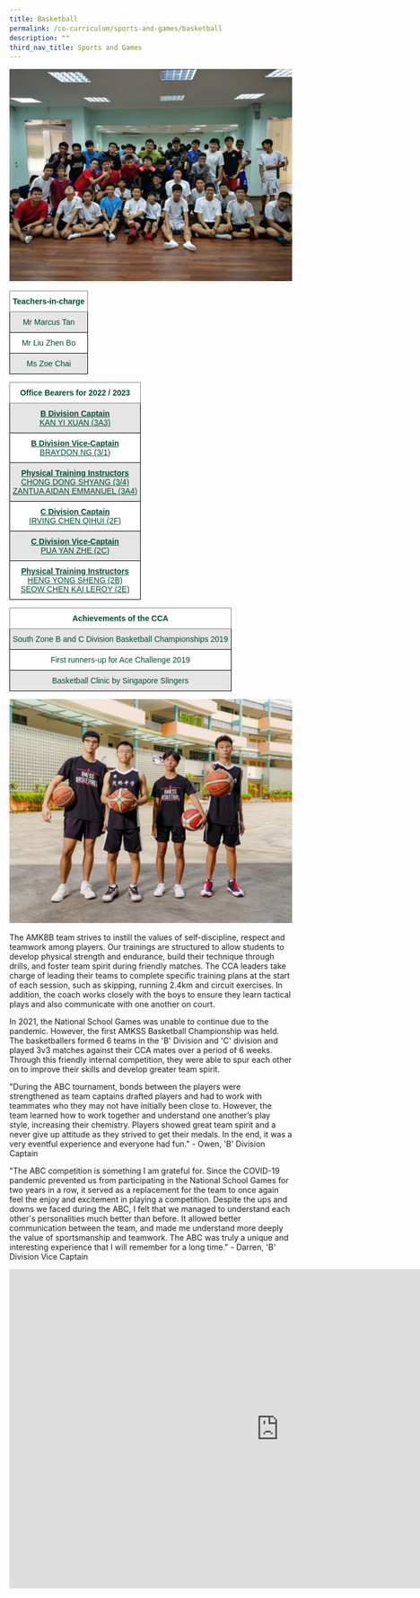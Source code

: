 ```yaml
---
title: Basketball
permalink: /co-curriculum/sports-and-games/basketball
description: ""
third_nav_title: Sports and Games
---
```

![](/images/ava.jpg)

<style type="text/css">
.tg  {border-collapse:collapse;border-spacing:0;}
.tg td{border-color:black;border-style:solid;border-width:1px;font-family:Arial, sans-serif;font-size:14px;
  overflow:hidden;padding:10px 5px;word-break:normal;}
.tg th{border-color:black;border-style:solid;border-width:1px;font-family:Arial, sans-serif;font-size:14px;
  font-weight:normal;overflow:hidden;padding:10px 5px;word-break:normal;}
.tg .tg-mwif{background-color:#FFF;border-color:inherit;color:#004D2E;font-weight:bold;text-align:center;vertical-align:top}
.tg .tg-bapb{background-color:#E5E5E5;color:#004D2E;text-align:center;vertical-align:middle}
.tg .tg-wpup{background-color:#FFF;color:#004D2E;text-align:center;vertical-align:middle}
</style>
<table class="tg">
<thead>
  <tr>
    <th class="tg-mwif">Teachers-in-charge<br></th>
  </tr>
</thead>
<tbody>
  <tr>
    <td class="tg-bapb">Mr Marcus Tan<br></td>
  </tr>
  <tr>
    <td class="tg-wpup">Mr Liu Zhen Bo<br></td>
  </tr>
  <tr>
    <td class="tg-bapb">Ms Zoe Chai</td>
  </tr>
</tbody>
</table>

<style type="text/css">
.tg  {border-collapse:collapse;border-spacing:0;}
.tg td{border-color:black;border-style:solid;border-width:1px;font-family:Arial, sans-serif;font-size:14px;
  overflow:hidden;padding:10px 5px;word-break:normal;}
.tg th{border-color:black;border-style:solid;border-width:1px;font-family:Arial, sans-serif;font-size:14px;
  font-weight:normal;overflow:hidden;padding:10px 5px;word-break:normal;}
.tg .tg-mwif{background-color:#FFF;border-color:inherit;color:#004D2E;font-weight:bold;text-align:center;vertical-align:top}
.tg .tg-ywyw{background-color:#E5E5E5;color:#004D2E;font-weight:bold;text-align:center;text-decoration:underline;vertical-align:top}
.tg .tg-frvs{background-color:#FFF;color:#004D2E;font-weight:bold;text-align:center;text-decoration:underline;vertical-align:top}
</style>
<table class="tg">
<thead>
  <tr>
    <th class="tg-mwif">Office Bearers for 2022 / 2023<br></th>
  </tr>
</thead>
<tbody>
  <tr>
    <td class="tg-ywyw">B Division Captain<br><span style="font-weight:400;color:#004D2E">KAN YI XUAN (3A3)</span></td>
  </tr>
  <tr>
    <td class="tg-frvs">B Division Vice-Captain<br><span style="font-weight:400;color:#004D2E">BRAYDON NG (3/1)</span></td>
  </tr>
  <tr>
    <td class="tg-ywyw">Physical Training Instructors<br><span style="font-weight:400;color:#004D2E">CHONG DONG SHYANG (3/4)</span><br><span style="font-weight:400;color:#004D2E">ZANTUA AIDAN EMMANUEL (3A4)</span></td>
  </tr>
  <tr>
    <td class="tg-frvs">C Division Captain<br><span style="font-weight:400;color:#004D2E">IRVING CHEN QIHUI (2F)</span></td>
  </tr>
  <tr>
    <td class="tg-ywyw">C Division Vice-Captain<br><span style="font-weight:400;color:#004D2E">PUA YAN ZHE (2C)</span></td>
  </tr>
  <tr>
    <td class="tg-frvs">Physical Training Instructors<br><span style="font-weight:400;color:#004D2E">HENG YONG SHENG (2B)</span><br><span style="font-weight:400;color:#004D2E">SEOW CHEN KAI LEROY (2E)</span></td>
  </tr>
</tbody>
</table>

<style type="text/css">
.tg  {border-collapse:collapse;border-spacing:0;}
.tg td{border-color:black;border-style:solid;border-width:1px;font-family:Arial, sans-serif;font-size:14px;
  overflow:hidden;padding:10px 5px;word-break:normal;}
.tg th{border-color:black;border-style:solid;border-width:1px;font-family:Arial, sans-serif;font-size:14px;
  font-weight:normal;overflow:hidden;padding:10px 5px;word-break:normal;}
.tg .tg-mwif{background-color:#FFF;border-color:inherit;color:#004D2E;font-weight:bold;text-align:center;vertical-align:top}
.tg .tg-bapb{background-color:#E5E5E5;color:#004D2E;text-align:center;vertical-align:middle}
.tg .tg-wpup{background-color:#FFF;color:#004D2E;text-align:center;vertical-align:middle}
</style>
<table class="tg">
<thead>
  <tr>
    <th class="tg-mwif">Achievements of the CCA<br></th>
  </tr>
</thead>
<tbody>
  <tr>
    <td class="tg-bapb">South Zone B and C Division Basketball Championships 2019<br></td>
  </tr>
  <tr>
    <td class="tg-wpup">First runners-up for Ace Challenge 2019<br></td>
  </tr>
  <tr>
    <td class="tg-bapb">Basketball Clinic by Singapore Slingers</td>
  </tr>
</tbody>
</table>

![](/images/Basket%20Ball%202.jpg)

The AMKBB team strives to instill the values of self-discipline, respect and teamwork among players. Our trainings are structured to allow students to develop physical strength and endurance, build their technique through drills, and foster team spirit during friendly matches. The CCA leaders take charge of leading their teams to complete specific training plans at the start of each session, such as skipping, running 2.4km and circuit exercises. In addition, the coach works closely with the boys to ensure they learn tactical plays and also communicate with one another on court.

  

In 2021, the National School Games was unable to continue due to the pandemic. However, the first AMKSS Basketball Championship was held. The basketballers formed 6 teams in the 'B' Division and 'C' division and played 3v3 matches against their CCA mates over a period of 6 weeks. Through this friendly internal competition, they were able to spur each other on to improve their skills and develop greater team spirit.

  

"During the ABC tournament, bonds between the players were strengthened as team captains drafted players and had to work with teammates who they may not have initially been close to. However, the team learned how to work together and understand one another’s play style, increasing their chemistry. Players showed great team spirit and a never give up attitude as they strived to get their medals. In the end, it was a very eventful experience and everyone had fun." - Owen, 'B' Division Captain

  

"The ABC competition is something I am grateful for. Since the COVID-19 pandemic prevented us from participating in the National School Games for two years in a row, it served as a replacement for the team to once again feel the enjoy and excitement in playing a competition. Despite the ups and downs we faced during the ABC, I felt that we managed to understand each other's personalities much better than before. It allowed better communication between the team, and made me understand more deeply the value of sportsmanship and teamwork. The ABC was truly a unique and interesting experience that I will remember for a long time." - Darren, 'B' Division Vice Captain

<iframe allowfullscreen="true" height="569" width="960" frameborder="0" src="https://docs.google.com/presentation/d/e/2PACX-1vQvZi5JH61t6PMCYWpt6r8shJlhHSuKg16DBqyqYOxKBmGzAScJarQAHb8htZ319kAbQGHLYKdw2eXV/embed?start=true&amp;loop=true&amp;delayms=10000"></iframe>
